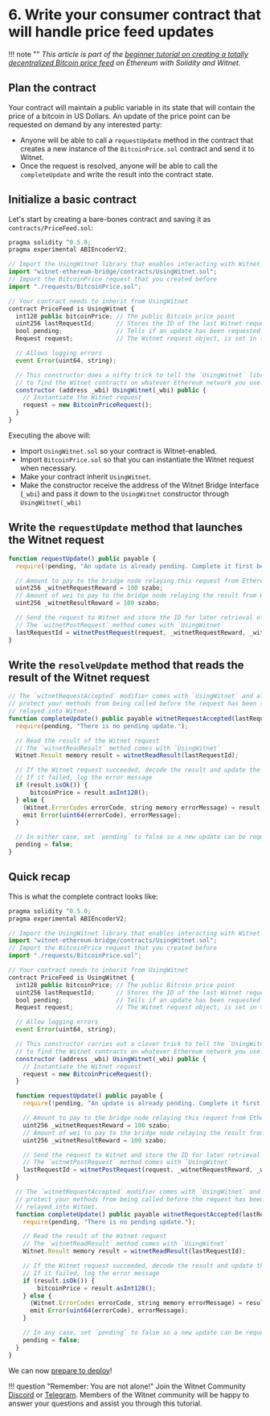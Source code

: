 # 6. Write your consumer contract that will handle price feed updates

!!! note ""
    *This article is part of the [beginner tutorial on creating a totally
    decentralized Bitcoin price feed][intro] on Ethereum with Solidity and
    Witnet.*

## Plan the contract

Your contract will maintain a public variable in its state that will
contain the price of a bitcoin in US Dollars. An update of the price
point can be requested on demand by any interested party:

- Anyone will be able to call a `requestUpdate` method in the contract
  that creates a new instance of the `BitcoinPrice.sol` contract and
  send it to Witnet.
- Once the request is resolved, anyone will be able to call the
`completeUpdate` and write the result into the contract state.

## Initialize a basic contract

Let's start by creating a bare-bones contract and saving it as
`contracts/PriceFeed.sol`:

```js
pragma solidity ^0.5.0;
pragma experimental ABIEncoderV2;

// Import the UsingWitnet library that enables interacting with Witnet
import "witnet-ethereum-bridge/contracts/UsingWitnet.sol";
// Import the BitcoinPrice request that you created before
import "./requests/BitcoinPrice.sol";

// Your contract needs to inherit from UsingWitnet
contract PriceFeed is UsingWitnet {
  int128 public bitcoinPrice; // The public Bitcoin price point
  uint256 lastRequestId;      // Stores the ID of the last Witnet request
  bool pending;               // Tells if an update has been requested but not yet completed
  Request request;            // The Witnet request object, is set in the constructor

  // Allows logging errors
  event Error(uint64, string);

  // This constructor does a nifty trick to tell the `UsingWitnet` library where
  // to find the Witnet contracts on whatever Ethereum network you use.
  constructor (address _wbi) UsingWitnet(_wbi) public {
    // Instantiate the Witnet request
    request = new BitcoinPriceRequest();
  }
}
```

Executing the above will:

- Import `UsingWitnet.sol` so your contract is Witnet-enabled.
- Import `BitcoinPrice.sol` so that you can instantiate the Witnet
  request when necessary.
- Make your contract inherit `UsingWitnet`.
- Make the constructor receive the address of the Witnet Bridge
  Interface (`_wbi`) and pass it down to the `UsingWitnet` constructor
  through `UsingWitnet(_wbi)`

## Write the `requestUpdate` method that launches the Witnet request

```js
function requestUpdate() public payable {
  require(!pending, "An update is already pending. Complete it first before requesting another update.");

  // Amount to pay to the bridge node relaying this request from Ethereum to Witnet
  uint256 _witnetRequestReward = 100 szabo;
  // Amount of wei to pay to the bridge node relaying the result from Witnet to Ethereum
  uint256 _witnetResultReward = 100 szabo;

  // Send the request to Witnet and store the ID for later retrieval of the result
  // The `witnetPostRequest` method comes with `UsingWitnet`
  lastRequestId = witnetPostRequest(request, _witnetRequestReward, _witnetResultReward);
}
```

## Write the `resolveUpdate` method that reads the result of the Witnet request

```js
// The `witnetRequestAccepted` modifier comes with `UsingWitnet` and allows you to
// protect your methods from being called before the request has been successfully
// relayed into Witnet.
function completeUpdate() public payable witnetRequestAccepted(lastRequestId) {
  require(pending, "There is no pending update.");

  // Read the result of the Witnet request
  // The `witnetReadResult` method comes with `UsingWitnet`
  Witnet.Result memory result = witnetReadResult(lastRequestId);

  // If the Witnet request succeeded, decode the result and update the price point
  // If it failed, log the error message
  if (result.isOk()) {
      bitcoinPrice = result.asInt128();
  } else {
    (Witnet.ErrorCodes errorCode, string memory errorMessage) = result.asErrorMessage();
    emit Error(uint64(errorCode), errorMessage);
  }

  // In either case, set `pending` to false so a new update can be requested
  pending = false;
}
```

## Quick recap

This is what the complete contract looks like:
 
```js
pragma solidity ^0.5.0;
pragma experimental ABIEncoderV2;

// Import the UsingWitnet library that enables interacting with Witnet
import "witnet-ethereum-bridge/contracts/UsingWitnet.sol";
// Import the BitcoinPrice request that you created before
import "./requests/BitcoinPrice.sol";

// Your contract needs to inherit from UsingWitnet
contract PriceFeed is UsingWitnet {
  int128 public bitcoinPrice; // The public Bitcoin price point
  uint256 lastRequestId;      // Stores the ID of the last Witnet request
  bool pending;               // Tells if an update has been requested but not yet completed
  Request request;            // The Witnet request object, is set in the constructor

  // Allow logging errors
  event Error(uint64, string);

  // This constructor carries out a clever trick to tell the `UsingWitnet` library where
  // to find the Witnet contracts on whatever Ethereum network you use.
  constructor (address _wbi) UsingWitnet(_wbi) public {
    // Instantiate the Witnet request
    request = new BitcoinPriceRequest();
  }

  function requestUpdate() public payable {
    require(!pending, "An update is already pending. Complete it first before requesting another update.");

    // Amount to pay to the bridge node relaying this request from Ethereum to Witnet
    uint256 _witnetRequestReward = 100 szabo;
    // Amount of wei to pay to the bridge node relaying the result from Witnet to Ethereum
    uint256 _witnetResultReward = 100 szabo;

    // Send the request to Witnet and store the ID for later retrieval of the result
    // The `witnetPostRequest` method comes with `UsingWitnet`
    lastRequestId = witnetPostRequest(request, _witnetRequestReward, _witnetResultReward);
  }

  // The `witnetRequestAccepted` modifier comes with `UsingWitnet` and allows you to
  // protect your methods from being called before the request has been successfully
  // relayed into Witnet.
  function completeUpdate() public payable witnetRequestAccepted(lastRequestId) {
    require(pending, "There is no pending update.");

    // Read the result of the Witnet request
    // The `witnetReadResult` method comes with `UsingWitnet`
    Witnet.Result memory result = witnetReadResult(lastRequestId);

    // If the Witnet request succeeded, decode the result and update the price point
    // If it failed, log the error message
    if (result.isOk()) {
        bitcoinPrice = result.asInt128();
    } else {
      (Witnet.ErrorCodes errorCode, string memory errorMessage) = result.asErrorMessage();
      emit Error(uint64(errorCode), errorMessage);
    }

    // In any case, set `pending` to false so a new update can be requested
    pending = false;
  }
}

```

We can now [prepare to deploy][next]!

!!! question "Remember: You are not alone!"
    Join the Witnet Community [Discord] or [Telegram].
    Members of the Witnet community will be happy to answer your
    questions and assist you through this
    tutorial.

[Discord]: https://discord.gg/X4uurfP
[Telegram]: https://t.me/witnetio
[intro]: /tutorials/bitcoin-price-feed/introduction
[next]: /tutorials/bitcoin-price-feed/migrations
